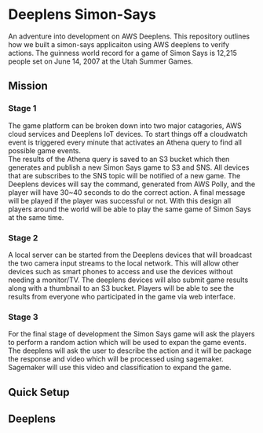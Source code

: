 # Deeplens Simon-Says
<p>
An adventure into development on AWS Deeplens.  This repository outlines how we built a simon-says 
applicaiton using AWS deeplens to verify actions. The guinness world record for a game of Simon Says 
is 12,215 people set on June 14, 2007 at the Utah Summer Games.   
</p>

## Mission

### Stage 1
The game platform can be broken down into two major catagories, AWS cloud services and Deeplens IoT devices.
To start things off a cloudwatch event is triggered every minute that activates an Athena query to find all possible game events.  
The results of the Athena query is saved to an S3 bucket which then generates and publish a new Simon Says game to S3 and SNS.
All devices that are subscribes to the SNS topic will be notified of a new game.  The Deeplens devices will say the command, generated from AWS Polly,
and the player will have 30~40 seconds to do the correct action.  A final message will be played if the player was successful or not.  With this design
all players around the world will be able to play the same game of Simon Says at the same time.  
 
### Stage 2
A local server can be started from the Deeplens devices that will broadcast the two camera input streams to the local network.  This will allow other devices such as 
smart phones to access and use the devices without needing a monitor/TV.  The deeplens devices will also submit game results along with a thumbnail to an S3 bucket. Players will be able to 
see the results from everyone who participated in the game via web interface.

### Stage 3
For the final stage of development the Simon Says game will ask the players to perform a random action which will be used to expan the game events. The deeplens will
ask the user to describe the action and it will be package the response and video which will be processed using sagemaker.  Sagemaker will use this video and classification
to expand the game.  

## Quick Setup

## Deeplens

## 
